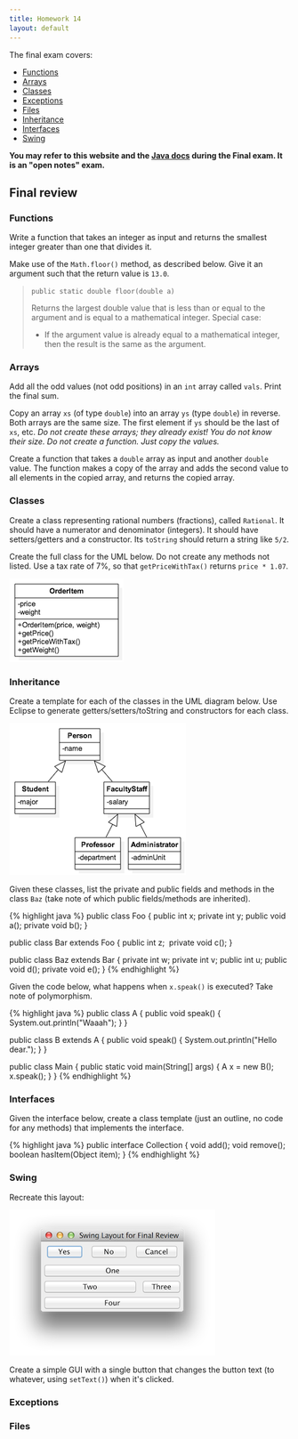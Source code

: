 ```yaml
---
title: Homework 14
layout: default
---
```


The final exam covers:

- [Functions](/lecture/functions.html)
- [Arrays](/lecture/arrays.html)
- [Classes](/lecture/classes.html)
- [Exceptions](/lecture/exceptions.html)
- [Files](/lecture/files.html)
- [Inheritance](/lecture/inheritance.html)
- [Interfaces](/lecture/interfaces.html)
- [Swing](/lecture/swing.html)

**You may refer to this website and the [Java docs](http://docs.oracle.com/javase/7/docs/api/allclasses-noframe.html) during the Final exam. It is an "open notes" exam.**

## Final review

### Functions

Write a function that takes an integer as input and returns the smallest integer greater than one that divides it.

Make use of the `Math.floor()` method, as described below. Give it an argument such that the return value is `13.0`.

> `public static double floor(double a)`
>
> Returns the largest double value that is less than or equal to the argument and is equal to a mathematical integer. Special case:
> 
> - If the argument value is already equal to a mathematical integer, then the result is the same as the argument. 

### Arrays

Add all the odd values (not odd positions) in an `int` array called `vals`. Print the final sum.

Copy an array `xs` (of type `double`) into an array `ys` (type `double`) in reverse. Both arrays are the same size. The first element if `ys` should be the last of `xs`, etc. *Do not create these arrays; they already exist! You do not know their size. Do not create a function. Just copy the values.*

Create a function that takes a `double` array as input and another `double` value. The function makes a copy of the array and adds the second value to all elements in the copied array, and returns the copied array.

### Classes

Create a class representing rational numbers (fractions), called `Rational`. It should have a numerator and denominator (integers). It should have setters/getters and a constructor. Its `toString` should return a string like `5/2`.

Create the full class for the UML below. Do not create any methods not listed. Use a tax rate of 7%, so that `getPriceWithTax()` returns `price * 1.07`.

![OrderItem](/images/orderitem.png)

### Inheritance

Create a template for each of the classes in the UML diagram below. Use Eclipse to generate getters/setters/toString and constructors for each class.

![Persons, students, etc.](/images/person-faculty-staff.png)

Given these classes, list the private and public fields and methods in the class `Baz` (take note of which public fields/methods are inherited).

{% highlight java %}
public class Foo {
  public int x;
  private int y;
  public void a();
  private void b();
}

public class Bar extends Foo {
  public int z;   private void c();
}

public class Baz extends Bar {
  private int w;
  private int v;
  public int u;
  public void d();
  private void e();
}
{% endhighlight %}

Given the code below, what happens when `x.speak()` is executed? Take note of polymorphism.

{% highlight java %}
public class A {
  public void speak() {
    System.out.println("Waaah");
  }
}

public class B extends A {
  public void speak() {
    System.out.println("Hello dear.");
  }
}

public class Main {
  public static void main(String[] args) {
    A x = new B();
    x.speak();
  }
}
{% endhighlight %}

### Interfaces

Given the interface below, create a class template (just an outline, no code for any methods) that implements the interface.

{% highlight java %}
public interface Collection {
  void add();
  void remove();
  boolean hasItem(Object item);
}
{% endhighlight %}

### Swing

Recreate this layout:

![Swing layout](/images/swing-layout-final-review.png)

Create a simple GUI with a single button that changes the button text (to whatever, using `setText()`) when it's clicked.

### Exceptions

### Files

